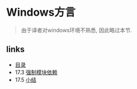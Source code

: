 # Windows方言

>由于译者对windows环境不熟悉, 因此略过本节.


## links
   * [目录](<book/preface.md>)
   * 17.3 [强制模块依赖](<book/chapt17/17.3.md>)
   * 17.5 [小结](<book/chapt17/17.5.md>)
